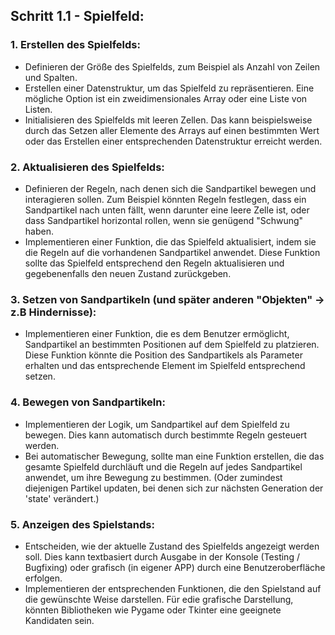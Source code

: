 ## Schritt 1.1 - Spielfeld:

### 1. Erstellen des Spielfelds:
   - Definieren der Größe des Spielfelds, zum Beispiel als Anzahl von Zeilen und Spalten.
   - Erstellen einer Datenstruktur, um das Spielfeld zu repräsentieren. Eine mögliche Option ist ein zweidimensionales Array oder eine Liste von Listen.
   - Initialisieren des Spielfelds mit leeren Zellen. Das kann beispielsweise durch das Setzen aller Elemente des Arrays auf einen bestimmten Wert oder das Erstellen einer entsprechenden Datenstruktur erreicht werden.

### 2. Aktualisieren des Spielfelds:
   - Definieren der Regeln, nach denen sich die Sandpartikel bewegen und interagieren sollen. Zum Beispiel könnten Regeln festlegen, dass ein Sandpartikel nach unten fällt, wenn darunter eine leere Zelle ist, oder dass Sandpartikel
     horizontal rollen, wenn sie genügend "Schwung" haben.
   - Implementieren einer Funktion, die das Spielfeld aktualisiert, indem sie die Regeln auf die vorhandenen Sandpartikel anwendet. Diese Funktion sollte das Spielfeld entsprechend den Regeln aktualisieren und gegebenenfalls den 
     neuen Zustand zurückgeben.

### 3. Setzen von Sandpartikeln (und später anderen "Objekten" -> z.B Hindernisse):
   - Implementieren einer Funktion, die es dem Benutzer ermöglicht, Sandpartikel an bestimmten Positionen auf dem Spielfeld zu platzieren. Diese Funktion könnte die Position des Sandpartikels als Parameter erhalten und das 
     entsprechende Element im Spielfeld entsprechend setzen.

### 4. Bewegen von Sandpartikeln:
   - Implementieren der Logik, um Sandpartikel auf dem Spielfeld zu bewegen. Dies kann automatisch durch bestimmte Regeln gesteuert werden.
   - Bei automatischer Bewegung, sollte man eine Funktion erstellen, die das gesamte Spielfeld durchläuft und die Regeln auf jedes Sandpartikel anwendet, um ihre Bewegung zu bestimmen. (Oder zumindest diejenigen Partikel updaten, 
     bei denen sich zur nächsten Generation der 'state' verändert.)

### 5. Anzeigen des Spielstands:
   - Entscheiden, wie der aktuelle Zustand des Spielfelds angezeigt werden soll. Dies kann textbasiert durch Ausgabe in der Konsole (Testing / Bugfixing) oder grafisch (in eigener APP) durch eine Benutzeroberfläche erfolgen.
   - Implementieren der entsprechenden Funktionen, die den Spielstand auf die gewünschte Weise darstellen. Für edie grafische Darstellung, könnten Bibliotheken wie Pygame oder Tkinter eine geeignete Kandidaten sein.
